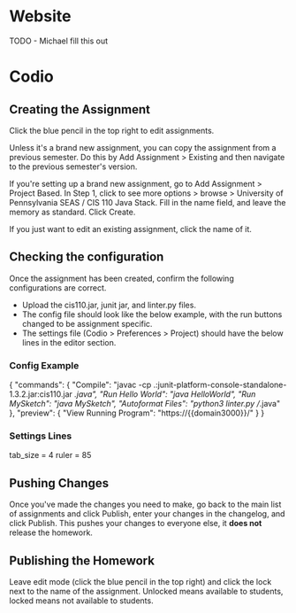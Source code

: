 # Website

TODO - Michael fill this out

# Codio

## Creating the Assignment
Click the blue pencil in the top right to edit assignments.

Unless it's a brand new assignment, you can copy the assignment from a previous semester. Do this by Add Assignment > Existing and then navigate to the previous semester's version.

If you're setting up a brand new assignment, go to Add Assignment > Project Based. In Step 1, click to see more options > browse > University of Pennsylvania SEAS / CIS 110 Java Stack. Fill in the name field, and leave the memory as standard. Click Create.

If you just want to edit an existing assignment, click the name of it.

## Checking the configuration

Once the assignment has been created, confirm the following configurations are correct.
- Upload the cis110.jar, junit jar, and linter.py files. 
- The config file should look like the below example, with the run buttons changed to be assignment specific.
- The settings file (Codio > Preferences > Project) should have the below lines in the editor section.

### Config Example

{
    "commands": {
        "Compile": "javac -cp .:junit-platform-console-standalone-1.3.2.jar:cis110.jar *.java",
        "Run Hello World": "java HelloWorld",
        "Run MySketch": "java MySketch",
        "Autoformat Files": "python3 linter.py /*.java"
    },
    "preview": {
        "View Running Program": "https://{{domain3000}}/"
    }
}

### Settings Lines
tab_size = 4
ruler = 85

## Pushing Changes
Once you've made the changes you need to make, go back to the main list of assignments and click Publish, enter your changes in the changelog, and click Publish. This pushes your changes to everyone else, it **does not** release the homework.

## Publishing the Homework
Leave edit mode (click the blue pencil in the top right) and click the lock next to the name of the assignment. Unlocked means available to students, locked means not available to students.